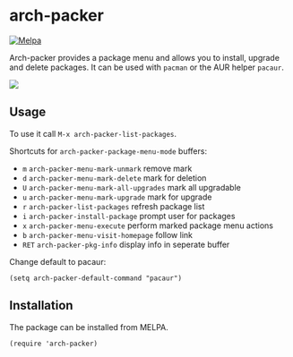 arch-packer
============

[![Melpa](https://melpa.org/packages/arch-packer-badge.svg)](http://melpa.milkbox.net/#/arch-packer)

Arch-packer provides a package menu and allows you to install, upgrade and delete packages. It can be 
used with `pacman` or the AUR helper `pacaur`.

![](https://raw.githubusercontent.com/brotzeitmacher/arch-packer.el/master/arch-packer.png)

## Usage

To use it call `M-x arch-packer-list-packages`.

Shortcuts for `arch-packer-package-menu-mode` buffers:

 * `m`     `arch-packer-menu-mark-unmark` remove mark
 * `d`     `arch-packer-menu-mark-delete` mark for deletion
 * `U`     `arch-packer-menu-mark-all-upgrades` mark all upgradable
 * `u`     `arch-packer-menu-mark-upgrade` mark for upgrade
 * `r`     `arch-packer-list-packages` refresh package list
 * `i`     `arch-packer-install-package` prompt user for packages
 * `x`     `arch-packer-menu-execute` perform marked package menu actions
 * `b`     `arch-packer-menu-visit-homepage` follow link
 * `RET`   `arch-packer-pkg-info` display info in seperate buffer

Change default to pacaur:

`(setq arch-packer-default-command "pacaur")`


## Installation

The package can be installed from MELPA.

    (require 'arch-packer)
